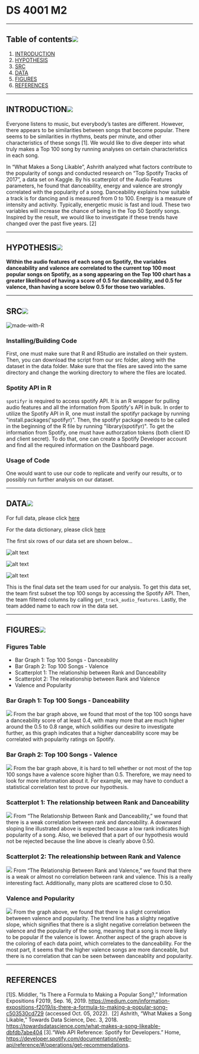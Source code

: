 # DS 4001 M2
---

## Table of contents[![](./images/pin.svg)](#table-of-contents)
1. [INTRODUCTION](#introduction)
2. [HYPOTHESIS](#hypothesis)
3. [SRC](#src)
4. [DATA](#data)
5. [FIGURES](#figures)
6. [REFERENCES](#references)

---

## INTRODUCTION[![](./images/pin.svg)](#introduction)

Everyone listens to music, but everybody’s tastes are different. However, there appears to be similarities between songs that become popular. There seems to be similarities in rhythms, beats per minute, and other characteristics of these songs [1]. We would like to dive deeper into what truly makes a Top 100 song by running analyses on certain characteristics in each song. 

In “What Makes a Song Likable”, Ashrith analyzed what factors contribute to the popularity of songs and conducted research on “Top Spotify Tracks of 2017”, a data set on Kaggle. By his scatterplot of the Audio Features parameters, he found that danceability, energy and valence are strongly correlated with the popularity of a song. Danceability explains how suitable a track is for dancing and is measured from 0 to 100. Energy is a measure of intensity and activity. Typically, energetic music is fast and loud. These two variables will increase the chance of being in the Top 50 Spotify songs. Inspired by the result, we would like to investigate if these trends have changed over the past five years. [2]


---

## HYPOTHESIS[![](./images/pin.svg)](#hypothesis)

**Within the audio features of each song on Spotify, the variables danceability and valence are correlated to the current top 100 most popular songs on Spotify, as a song appearing on the Top 100 chart has a greater likelihood of having a score of 0.5 for danceability, and 0.5 for valence, than having a score below 0.5 for those two variables.**

---

## SRC[![](./images/pin.svg)](#src)
![made-with-R](https://img.shields.io/badge/Made%20with-R-1f425f.svg)<br>

### Installing/Building Code

First, one must make sure that R and RStudio are installed on their system. Then, you can download the script from our src folder, along with the dataset in the data folder. Make sure that the files are saved into the same directory and change the working directory to where the files are located. 

### Spotity API in R
`spotifyr` is required to access spotify API. It is an R wrapper for pulling audio features and all the information from Spotify's API in bulk. In order to utilize the Spotify API in R, one must install the spotifyr package by running "install.packages('spotifyr)". Then, the spotifyr package needs to be called in the beginning of the R file by running "library(spotifyr)". To get the information from Spotify, one must have authorzation tokens (both client ID and client secret). To do that, one can create a Spotify Developer account and find all the required information on the Dashboard page.

### Usage of Code

One would want to use our code to replicate and verify our results, or to possibly run further analysis on our dataset.


---
## DATA[![](./images/pin.svg)](#data)
For full data, please click [here]()

For the data dictionary, please click [here](./data/Data_Dictionary)

The first six rows of our data set are shown below...

![alt text](./images/dataset1.png)

![alt text](./images/dataset2.png)

![alt text](./images/dataset3.png)

This is the final data set the team used for our analysis. To get this data set, the team first subset the top 100 songs by accessing the Spotify API. Then, the team filtered columns by calling `get_track_audio_features`. Lastly, the team added name to each row in the data set. 

---

## FIGURES![](./images/pin.svg)

### **Figures Table**
* Bar Graph 1: Top 100 Songs - Danceability
* Bar Graph 2: Top 100 Songs - Valence
* Scatterplot 1: The relationship between Rank and Danceability
* Scatterplot 2: The releationship between Rank and Valence
* Valence and Popularity




### **Bar Graph 1: Top 100 Songs - Danceability**
![](./figures/top100danceability.png)
From the bar graph above, we found that most of the top 100 songs have a danceability score of at least 0.4, with many more that are much higher around the 0.5 to 0.8 range, which solidifies our desire to investigate further, as this graph indicates that a higher danceability score may be correlated with popularity ratings on Spotify. 

### **Bar Graph 2: Top 100 Songs - Valence**
![](./figures/top100valence.png)
From the bar graph above, it is hard to tell whether or not most of the top 100 songs have a valence score higher than 0.5. Therefore, we may need to look for more information about it. For example, we may have to conduct a statistical correlation test to prove our hypothesis.

### **Scatterplot 1: The relationship between Rank and Danceability**
![](./figures/rankanddanceability.png)
From “The Relationship Between Rank and Danceability,” we found that there is a weak correlation between rank and danceability. A downward sloping line illustrated above is expected because a low rank indicates high popularity of a song. Also, we believed that a part of our hypothesis would not be rejected because the line above is clearly above 0.50.

### **Scatterplot 2: The releationship between Rank and Valence**
![](./figures/rankandvalence.png)
From “The Relationship Between Rank and Valence,” we found that there is a weak or almost no correlation between rank and valence. This is a really interesting fact. Additionally, many plots are scattered close to 0.50.

### **Valence and Popularity**
![](./figures/Graph_Valence_and_Popularity.png)
From the graph above, we found that there is a slight correlation betweeen valence and popularity. The trend line has a slighty negative slope, which signifies that there is a slight negative correlation between the valence and the popularity of the song, meaning that a song is more likely to be popular if the valence is lower. Another aspect of the graph above is the coloring of each data point, which correlates to the danceability. For the most part, it seems that the higher valence songs are more danceable, but there is no correlation that can be seen between danceablity and popularity.


---

## REFERENCES

[1]S. Middler, “Is There a Formula to Making a Popular Song?,” Information Expositions F2019, Sep. 16, 2019. https://medium.com/information-expositions-f2019/is-there-a-formula-to-making-a-popular-song-c503530cd729 (accessed Oct. 05, 2022).
‌
[2] Ashrith, “What Makes a Song Likable,” Towards Data Science, Dec. 3, 2018. https://towardsdatascience.com/what-makes-a-song-likeable-dbfdb7abe404
[3].“Web API Reference: Spotify for Developers.” Home, https://developer.spotify.com/documentation/web-api/reference/#/operations/get-recommendations. 
